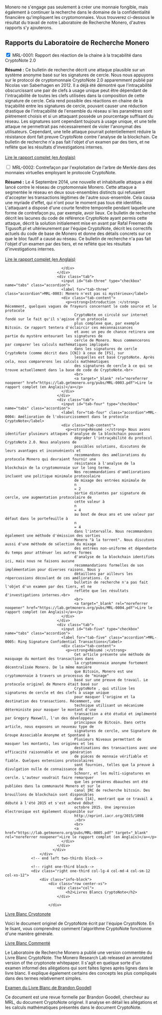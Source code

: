 <div class="container description">
<p>Monero ne s'engage pas seulement à créer une monnaie fongible, mais également à continuer la recherche dans le domaine de la confidentialité financière qu'impliquent les cryptomonnaies. Vous trouverez ci-dessous le résultat du travail de notre Laboratoire de Recherche Monero, d'autres rapports s'y ajouterons.</p>
</div>

<section class="container">
            <div class="row">
                <!-- left two-thirds block-->
                <div class="left two-thirds col-lg-8 col-md-8 col-sm-12 col-xs-12">
                    <div class="info-block research-paper">
                        <div class="row center-xs">
                            <div class="col"><h2>Rapports du Laboratoire de Recherche Monero</h2></div>
                        </div>
                        <div class="tab">
                              <input id="tab-one" type="checkbox" name="tabs" class="accordion" checked="checked">
                              <label for="tab-one" class="accordion">MRL-0001: Rapport des réaction de la chaine à la traçabilité dans CryptoNote 2.0</label>
                              <div class="tab-content">
                                <p><strong>Résumé :</strong> Ce bulletin de recherche décrit une attaque plausible sur un système anonyme basé
                                    sur les signatures de cercle. Nous nous appuyons sur le protocol de cryptomonnaie
                                    CryptoNote 2.0 apparemment publié par Nicolas van Saberhagen en 2012. Il a déjà
                                    été démontré que l'intraçabilité obscurcissant une pair de clefs à usage
                                    unique peut être dépendant de l'intraçabilité de toutes les clefs utilisées
                                    dans la composition de cette signature de cercle. Cela rend possible des réactions
                                    en chaine de la traçabilité entre les signatures de cercle, pouvant causer une
                                    réduction drastique de l'intraçabilité de l'ensemble du réseau si les paramètres
                                    sont piètrement choisis et si un attaquant possède un pourcentage suffisant du
                                    réseau. Les signatures sont cependant toujours à usage unique, et une telle
                                    attaque ne permettrait pas nécessairement de violer l'anonymat des utilisateurs.
                                    Cependant, une telle attaque pourrait potentiellement réduire la résistance dont
                                    fait preuve CryptoNote contre l'analyse de la blockchain. Ce bulletin de recherche
                                    n'a pas fait l'objet d'un examen par des tiers, et ne reflète que les résultats
                                    d'investigations internes.
                                    <br>
                                    <br>
                                    <a target="_blank" rel="noreferrer noopener" href="https://lab.getmonero.org/pubs/MRL-0001.pdf">Lire le rapport complet (en Anglais)</a>
                               </p>
                              </div>
                            </div>
                            <div class="tab">
                              <input id="tab-two" type="checkbox" name="tabs" class="accordion">
                              <label for="tab-two" class="accordion">MRL-0002: Contrefaçon par l'exploitation de l'arbre de Merkle dans des monnaies virtuelles employant le protocole CryptoNote.</label>
                              <div class="tab-content">
                                <p><strong>Résumé :</strong> Le 4 Septembre 2014, une nouvelle et inhabituelle attaque a été lancé contre
                                    le réseau de cryptomonnaie Monero. Cette attaque a segmentée le réseau en deux
                                    sous-ensembles distincts qui refusaient d'accepter les transactions légitimes
                                    de l'autre sous-ensemble. Cela causa une myriade d'effet, qui n'ont pour le
                                    moment pas tous été identifiés. L'attaquant a disposé d'une courte fenêtre
                                    temporelle pendant laquelle une forme de contrefaçon pu, par exemple, avoir lieux.
                                    Ce bulletin de recherche décrit les lacunes du code de référence CryptoNote ayant
                                    permis cette attaque, décrit la solution initialement mise en avant par Rafal
                                    Freeman de Tigusoft.pl et ultérieurement par l'équipe CryptoNote, décrit les
                                    correctifs actuels du code de base de Monero et donne des détails concrets sur
                                    ce que le bloc fautif a causé au réseau. Ce bulletin de recherche
                                    n'a pas fait l'objet d'un examen par des tiers, et ne reflète que les résultats
                                    d'investigations internes.<br>
                                    <br>
                                    <a target="_blank" rel="noreferrer noopener" href="https://lab.getmonero.org/pubs/MRL-0002.pdf">Lire le rapport complet (en Anglais)</a></p>

                              </div>
                            </div>
                            <div class="tab">
                              <input id="tab-three" type="checkbox" name="tabs" class="accordion">
                              <label for="tab-three" class="accordion">MRL-0003: Monero n'est pas si mystérieux</label>
                              <div class="tab-content">
                                <p><strong>Introduction :</strong> Récemment, quelques vagues de frayeurs concernant le code source et le protocole
                                    CryptoNote on circulé sur internet fondé sur le fait qu'il s'agisse d'un protocole
                                    plus complexe que, par exemple Bitcoin. Ce rapport tentera d'éclaircir ces méconnaissances
                                    et avec un peu de chance retirera une partie du mystère entourant les signatures de
                                    cercle de Monero. Nous commencerons par comparer les calculs mathématiques impliqués
                                    dans les signatures de cercle CryptoNote (comme décrit dans [CN]) à ceux de [FS], sur
                                    lesquelles est basé CryptoNote. Après cela, nous comparerons les calculs mathématiques
                                    des signatures de cercle à ce qui se trouve actuellement dans la base de code de CryptoNote.<br>
                                    <br>
                                    <a target="_blank" rel="noreferrer noopener" href="https://lab.getmonero.org/pubs/MRL-0003.pdf">Lire le rapport complet (en Anglais)</a></p>
                              </div>
                            </div>
                            <div class="tab">
                              <input id="tab-four" type="checkbox" name="tabs" class="accordion">
                              <label for="tab-four" class="accordion">MRL-0004: Amélioration de l'obscurcissement dans le protocole CryptoNote</label>
                              <div class="tab-content">
                                <p><strong>Résumé :</strong> Nous avons identifier plusieurs attaques d'analyse de la blockchain pouvant
                                    dégrader l'intraçabilité du protocol CryptoNote 2.0. Nous analysons de
                                    possibles solutions, discutons de leurs avantages et inconvénients et
                                    recommandons des améliorations du protocole Monero qui devraient fournir une
                                    résistance à l'analyse de la blockchain de la cryptomonnaie sur le long terme.
                                    Nos recommandations d'améliorations incluent une politique minimale protocolaire
                                    de mixage des entrées minimale de
                                    n
                                    = 2
                                    sortie distantes par signature de cercle, une augmentation protocolaire de
                                    cette valeur à
                                    n
                                    = 4
                                    au bout de deux ans et une valeur par défaut dans le portefeuille à
                                    n
                                    = 4
                                    dans l'intervalle. Nous recommandons également une méthode d'émission des sorties
                                    Monero "à la torrent". Nous discutons aussi d'une méthode de sélection du mixage
                                    des entrées non-uniforme et dépendante du temps pour atténuer les autres formes
                                    d'analyse de la blockchain identifiés ici, mais nous ne faisons aucune
                                    recommandations formelles de son implémentation pour diverses raisons. Nous y
                                    détaillons par ailleurs les répercussions découlant de ces améliorations. Ce
                                    bulletin de recherche n'a pas fait l'objet d'un examen par des tiers, et ne
                                    reflète que les résultats d'investigations internes.<br>
                                    <br>
                                    <a target="_blank" rel="noreferrer noopener" href="https://lab.getmonero.org/pubs/MRL-0004.pdf">Lire le rapport complet (en Anglais)</a></p>
                              </div>
                            </div>
                            <div class="tab">
                              <input id="tab-five" type="checkbox" name="tabs" class="accordion">
                              <label for="tab-five" class="accordion">MRL-0005: Ring Signature Confidential Transactions</label>
                              <div class="tab-content">
                                <p><strong>Résumé :</strong>
                                    Cet article présente une méthode de masquage du montant des transactions dans
                                    la cryptomonnaie anonyme fortement décentralisée Monero. De la même manière
                                    que Bitcoin, Monero est une cryptomonnaie à travers un processus de "minage"
                                    basé sur une preuve de travail. Le protocole originel de Monero était basé sur
                                    CryptoNote , qui utilise les signatures de cercle et des clefs à usage unique
                                    pour masquer l'origine et la destination des transactions. Récemment, une
                                    technique utilisant un mécanisme déterministe pour masquer le montant d'une
                                    transaction a été étudié et implémenté par Gregory Maxwell, l'un des développeur
                                    principaux de Bitcoin. Dans cette article, nous exposons un nouveau type de
                                    signatures de cercle, une Signature de Groupe Associable Anonyme et Spontané à
                                    Plusieurs Niveaux permettant de masquer les montants, les origines et les
                                    destinations des transactions avec une efficacité raisonnable et une génération
                                    de pièces de monnaie vérifiable et fiable. Quelques extensions protocolaires
                                    sont fournies, telles que la preuve à divulgation nulle de connaissance de
                                    Schnorr, et les multi-signatures en cercle. L'auteur voudrait faire remarquer
                                    que les premières ébauches ont été publiées dans la communauté Monero et sur le
                                    canal IRC de recherche bitcoin. Des brouillons de blockchain sont disponibles
                                    dans [14], montrant que ce travail a débuté à l'été 2015 et s'est achevé début
                                    octobre 2015. Une impression électronique est également disponible sur
                                    http://eprint.iacr.org/2015/1098
                                    .<br>
                                    <br>
                                    <a href="https://lab.getmonero.org/pubs/MRL-0005.pdf" target="_blank" rel="noreferrer noopener">Lire le rapport complet (en Anglais)</a></p>
                              </div>
                            </div>
                          </div>
                    </div>
                <!-- end left two-thirds block-->

                <!-- right one-third block-->
                <div class="right one-third col-lg-4 col-md-4 col-sm-12 col-xs-12">
                    <div class="info-block">
                        <div class="row center-xs">
                            <div class="col">
                                <h2>Livres Blancs CryptoNote</h2>
                            </div>

                        </div>
<div markdown="1">

[Livre Blanc Cryptonote](https://cryptonote.org/whitepaper.pdf)

Voici le document originel de CryptoNote écrit par l'équipe CryptoNote. En le lisant, vous comprendrez comment l'algorithme CryptoNote fonctionne d'une manière générale.

[Livre Blanc Commenté](https://downloads.getmonero.org/whitepaper_annotated.pdf)

Le Laboratoire de Recherche Monero a publié une version commentée du Livre Blanc CryptoNote. The Monero Research Lab released an annotated version of the cryptonote whitepaper. Il s'agit en quelque sorte d'un examen informel des allégations qui sont faites lignes après lignes dans le livre blanc. Il explique également certains des concepts les plus compliqués dans des termes relativement simples.

[Examen du Livre Blanc de Brandon Goodell](https://downloads.getmonero.org/whitepaper_review.pdf)

Ce document est une revue formelle par Brandon Goodell, chercheur au MRL, du document CryptoNote originel. Il analyse en détail les allégations et les calculs mathématiques présentés dans le document CryptoNote.

</div>
                    </div>
                </div>
                <!-- end right one-third block-->
            </div>
</section>
